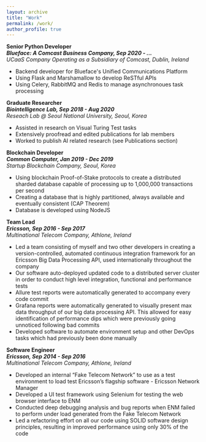 ```yaml
---
layout: archive
title: "Work"
permalink: /work/
author_profile: true
---
```

**Senior Python Developer** <br>
**_Blueface: A Comcast Business Company, Sep 2020 - ..._**  <br>
_UCaaS Company Operating as a Subsidiary of Comcast, Dublin, Ireland_ <br>
* Backend developer for Blueface's Unified Communications Platform
* Using Flask and Marshamallow to develop ReSTful APIs
* Using Celery, RabbitMQ and Redis to manage asynchronoues task processing 


**Graduate Researcher** <br>
**_Biointelligence Lab, Sep 2018 - Aug 2020_**  <br>
_Reseach Lab @ Seoul National University, Seoul, Korea_ <br>
* Assisted in research on Visual Turing Test tasks
* Extensively proofread and edited publications for lab members
* Worked to publish AI related research (see Publications section) 


**Blockchain Developer** <br>
**_Common Computer, Jan 2019 - Dec 2019_**  <br>
_Startup Blockchain Company, Seoul, Korea_ <br>
* Using blockchain Proof-of-Stake protocols to create a distributed sharded database capable of processing up to 1,000,000 transactions per second 
* Creating a database that is highly partitioned, always available and eventually consistent (CAP Theorem)
* Database is developed using NodeJS 

**Team Lead** <br>
**_Ericsson, Sep 2016 - Sep 2017_**  <br>
_Multinational Telecom Company, Athlone, Ireland_ <br>
* Led a team consisting of myself and two other developers in creating a version-controlled, automated continuous integration framework for an Ericsson Big Data Processing API, used internationally throughout the company
* Our software auto-deployed updated code to a distributed server cluster in order to conduct high level integration, functional and performance tests
* Allure test reports were automatically generated to accompany every code commit
* Grafana reports were automatically generated to visually present max data throughput of our big data processing API. This allowed for easy identification of performance dips which were previously going unnoticed following bad commits
* Developed software to automate environment setup and other DevOps tasks which had previously been done manually

**Software Engineer** <br>
**_Ericsson, Sep 2014 - Sep 2016_**  <br>
_Multinational Telecom Company, Athlone, Ireland_ <br>
* Developed an internal “Fake Telecom Network” to use as a test environment to load test Ericsson’s flagship software - Ericsson Network Manager
* Developed a UI test framework using Selenium for testing the web browser interface to ENM
* Conducted deep debugging analysis and bug reports when ENM failed to perform under load generated from the Fake Telecom Network 
* Led a refactoring effort on all our code using SOLID software design principles, resulting in improved performance using only 30% of the code


